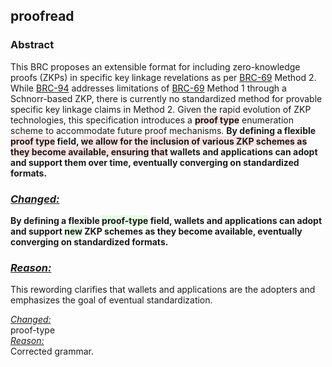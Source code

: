 <style>
    .highlight-remove {
        background-color: rgba(255, 0, 0, 0.1); /* Red with 10% opacity */
    }
    .highlight-add {
        background-color: rgba(0, 255, 0, 0.1); /* Green with 10% opacity */
    }
</style>

<h2>proofread</h2>

<h3>Abstract</h3>
<p>
    This BRC proposes an extensible format for including zero-knowledge proofs (ZKPs) in specific key linkage revelations as per 
    <a href="../key-derivation/0069.md">BRC-69</a> Method 2. While <a href="../key-derivation/0094.md">BRC-94</a> addresses limitations of 
    <a href="../key-derivation/0069.md">BRC-69</a> Method 1 through a Schnorr-based ZKP, there is currently no standardized method for provable specific key linkage claims in Method 2. Given the rapid evolution of ZKP technologies, this specification introduces a 
    <b class="highlight-remove">proof type</b> enumeration scheme to accommodate future proof mechanisms. 
    <b>By defining a flexible <span class="highlight-remove">proof type</span> field, <span class="highlight-remove">we allow for the inclusion of various ZKP schemes as they become available, ensuring that</span> wallets and applications can adopt and support them over time, eventually converging on standardized formats.</b>
</p>

<h3><u><i>Changed:</i></u></h3>
<p>
    <b>By defining a flexible <span class="highlight-add">proof-type</span> field, wallets and applications can adopt and support <span class="highlight-add">new</span> ZKP schemes as they become available, eventually converging on standardized formats.</b>
</p>

<h3><u><i>Reason:</i></u></h3>
<p>This rewording clarifies that wallets and applications are the adopters and emphasizes the goal of eventual standardization.</p>

<p><u><i>Changed:</i></u><br>
proof-type<br>
<u><i>Reason:</i></u><br>
Corrected grammar.</p>

